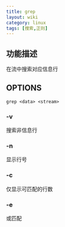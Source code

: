 ```yaml
---
title: grep
layout: wiki
category: linux
tags: [搜索,正则]
---
```


## 功能描述

在流中搜索对应信息行


## OPTIONS

~~~
grep <data> <stream>
~~~

### -v

搜索非信息行

### -n

显示行号
  
### -c

仅显示可匹配的行数

### -e

或匹配